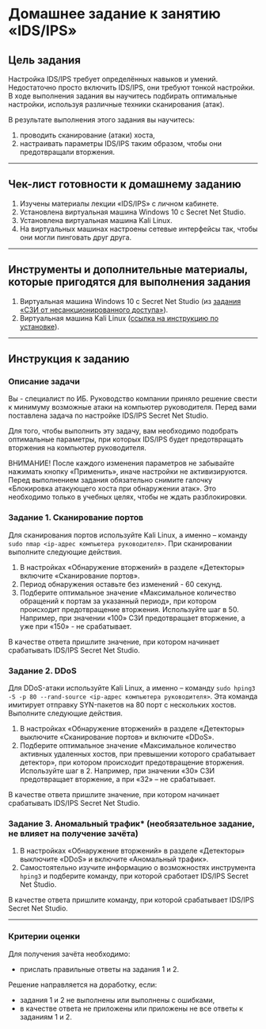 # Домашнее задание к занятию «IDS/IPS»

## Цель задания

Настройка IDS/IPS требует определённых навыков и умений. Недостаточно просто включить IDS/IPS, они требуют тонкой настройки. В ходе выполнения задания вы научитесь подбирать оптимальные настройки, используя различные техники сканирования (атак).

В результате выполнения этого задания вы научитесь:

1. проводить сканирование (атаки) хоста,
2. настраивать параметры IDS/IPS таким образом, чтобы они предотвращали вторжения.

------

## Чек-лист готовности к домашнему заданию

1. Изучены материалы лекции «IDS/IPS» с личном кабинете.
2. Установлена виртуальная машина Windows 10 с Secret Net Studio.
3. Установлена виртуальная машина Kali Linux.
4. На виртуальных машинах настроены сетевые интерфейсы так, чтобы они могли пинговать друг друга.

------

## Инструменты и дополнительные материалы, которые пригодятся для выполнения задания

1. Виртуальная машина Windows 10 с Secret Net Studio (из [задания «СЗИ от несанкционированного доступа»](https://github.com/netology-code/ibszi-homeworks/tree/main/02)).
2. Виртуальная машина Kali Linux ([ссылка на инструкцию по установке](https://help.reg.ru/support/vydelennyye-servery-i-dc/vmware-virtualnyy-data-tsentr/sozdaniye-i-nastroyka-virtualnykh-mashin/kak-ustanovit-kali-linux-na-virtualbox)).

------

## Инструкция к заданию

### Описание задачи

Вы - специалист по ИБ. Руководство компании приняло решение свести к минимуму возможные атаки на компьютер руководителя. Перед вами поставлена задача по настройке IDS/IPS Secret Net Studio.

Для того, чтобы выполнить эту задачу, вам необходимо подобрать оптимальные параметры, при которых IDS/IPS будет предотвращать вторжения на компьютер руководителя.

ВНИМАНИЕ! После каждого изменения параметров не забывайте нажимать кнопку «Применить», иначе настройки не активизируются.
Перед выполнением задания обязательно снимите галочку «Блокировка атакующего хоста при обнаружении атак». Это необходимо только в учебных целях, чтобы не ждать разблокировки.

### Задание 1. Сканирование портов

Для сканирования портов используйте Kali Linux, а именно – команду `sudo nmap <ip-адрес компьютера руководителя>`.
При сканировании выполните следующие действия.

1. В настройках «Обнаружение вторжений» в разделе «Детекторы» включите «Сканирование портов».
2. Период обнаружения оставьте без изменений - 60 секунд.
3. Подберите оптимальное значение «Максимальное количество обращений к портам за указанный период», при котором происходит предотвращение вторжения. Используйте шаг в 50. Например, при значении «100» СЗИ предотвращает вторжение, а уже при «150» - не срабатывает.

В качестве ответа пришлите значение, при котором начинает срабатывать IDS/IPS Secret Net Studio.

### Задание 2. DDoS

Для DDoS-атаки используйте Kali Linux, а именно – команду `sudo hping3 -S -p 80 --rand-source <ip-адрес компьютера руководителя>`.
Эта команда имитирует отправку SYN-пакетов на 80 порт с нескольких хостов. Выполните следующие действия.

1. В настройках «Обнаружение вторжений» в разделе «Детекторы» выключите «Сканирование портов» и включите «DDoS».
2. Подберите оптимальное значение «Максимальное количество активных удаленных хостов, при превышении которого срабатывает детектор», при котором происходит предотвращение вторжения. Используйте шаг в 2. Например, при значении «30» СЗИ предотвращает вторжение, а при «32» – не срабатывает.

В качестве ответа пришлите значение, при котором начинает срабатывать IDS/IPS Secret Net Studio.

### Задание 3. Аномальный трафик* (необязательное задание, не влияет на получение зачёта)

1. В настройках «Обнаружение вторжений» в разделе «Детекторы» выключите «DDoS» и включите «Аномальный трафик».
2. Самостоятельно изучите информацию о возможностях инструмента `hping3` и подберите команду, при которой сработает IDS/IPS Secret Net Studio.

В качестве ответа пришлите команду, при которой срабатывает IDS/IPS Secret Net Studio.

------

### Критерии оценки

Для получения зачёта необходимо:
- прислать правильные ответы на задания 1 и 2.

Решение направляется на доработку, если:
- задания 1 и 2 не выполнены или выполнены с ошибками,
- в качестве ответа не приложены или приложены не все ответы к заданиям 1 и 2.
